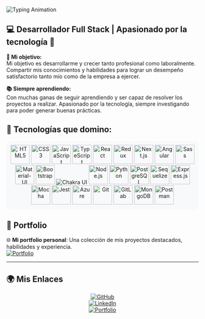
<img src="https://readme-typing-svg.herokuapp.com?font=Poppins&weight=700&size=26&duration=3000&pause=500&color=319795&center=true&vCenter=true&width=600&lines=Hola+%F0%9F%91%8B%2C+mi+nombre+es+Nahuel+Cernadas!" alt="Typing Animation"/>

## 💻 Desarrollador Full Stack | Apasionado por la tecnología 🚀

**🎯 Mi objetivo:**  
Mi objetivo es desarrollarme y crecer tanto profesional como laboralmente. Compartir mis conocimientos y habilidades para lograr un desempeño satisfactorio tanto mío como de la empresa a ejercer.

**📚 Siempre aprendiendo:**  
Con muchas ganas de seguir aprendiendo y ser capaz de resolver los proyectos a realizar. Apasionado por la tecnología, siempre investigando para poder generar buenas prácticas.


## 🚀 Tecnologías que domino:

<div align="center" style="background-color: #f8f9fa; padding: 10px; border-radius: 10px;">
  <!-- Frontend -->
  <img src="https://cdn.jsdelivr.net/gh/devicons/devicon/icons/html5/html5-original.svg" alt="HTML5" width="50" height="50"/>
  <img src="https://cdn.jsdelivr.net/gh/devicons/devicon/icons/css3/css3-original.svg" alt="CSS3" width="50" height="50"/>
  <img src="https://cdn.jsdelivr.net/gh/devicons/devicon/icons/javascript/javascript-original.svg" alt="JavaScript" width="50" height="50"/>
  <img src="https://cdn.jsdelivr.net/gh/devicons/devicon/icons/typescript/typescript-original.svg" alt="TypeScript" width="50" height="50"/>
  <img src="https://cdn.jsdelivr.net/gh/devicons/devicon/icons/react/react-original.svg" alt="React" width="50" height="50"/>
  <img src="https://cdn.jsdelivr.net/gh/devicons/devicon/icons/redux/redux-original.svg" alt="Redux" width="50" height="50"/>
  <img src="https://cdn.jsdelivr.net/gh/devicons/devicon/icons/nextjs/nextjs-original.svg" alt="Next.js" width="50" height="50"/>
  <img src="https://cdn.jsdelivr.net/gh/devicons/devicon/icons/angularjs/angularjs-original.svg" alt="Angular" width="50" height="50"/>
  <img src="https://cdn.jsdelivr.net/gh/devicons/devicon/icons/sass/sass-original.svg" alt="Sass" width="50" height="50"/>
  <img src="https://cdn.jsdelivr.net/gh/devicons/devicon/icons/materialui/materialui-original.svg" alt="Material-UI" width="50" height="50"/>
  <img src="https://cdn.jsdelivr.net/gh/devicons/devicon/icons/bootstrap/bootstrap-original.svg" alt="Bootstrap" width="50" height="50"/>
 <img src="https://img.shields.io/badge/Chakra%20UI-319795?style=for-the-badge&logo=chakraui&logoColor=white" alt="Chakra UI" />

  <!-- Backend -->
  <img src="https://cdn.jsdelivr.net/gh/devicons/devicon/icons/nodejs/nodejs-original.svg" alt="Node.js" width="50" height="50"/>
  <img src="https://cdn.jsdelivr.net/gh/devicons/devicon/icons/python/python-original.svg" alt="Python" width="50" height="50"/>
  <img src="https://cdn.jsdelivr.net/gh/devicons/devicon/icons/postgresql/postgresql-original.svg" alt="PostgreSQL" width="50" height="50"/>
  <img src="https://cdn.jsdelivr.net/gh/devicons/devicon/icons/sequelize/sequelize-original.svg" alt="Sequelize" width="50" height="50"/>
  <img src="https://cdn.jsdelivr.net/gh/devicons/devicon/icons/express/express-original.svg" alt="Express.js" width="50" height="50"/>
  <img src="https://cdn.jsdelivr.net/gh/devicons/devicon/icons/mocha/mocha-plain.svg" alt="Mocha" width="50" height="50"/>
  <img src="https://cdn.jsdelivr.net/gh/devicons/devicon/icons/jest/jest-plain.svg" alt="Jest" width="50" height="50"/>

  <!-- DevOps / Herramientas -->
  <img src="https://cdn.jsdelivr.net/gh/devicons/devicon/icons/azure/azure-original.svg" alt="Azure" width="50" height="50"/>
  <img src="https://cdn.jsdelivr.net/gh/devicons/devicon/icons/git/git-original.svg" alt="Git" width="50" height="50"/>
  <img src="https://cdn.jsdelivr.net/gh/devicons/devicon/icons/gitlab/gitlab-original.svg" alt="GitLab" width="50" height="50"/>
  <img src="https://cdn.jsdelivr.net/gh/devicons/devicon/icons/mongodb/mongodb-original.svg" alt="MongoDB" width="50" height="50"/>
  <img src="https://cdn.jsdelivr.net/gh/devicons/devicon/icons/postman/postman-original.svg" alt="Postman" width="50" height="50"/>
</div>

## 🔗 Portfolio

🌐 **Mi portfolio personal**: Una colección de mis proyectos destacados, habilidades y experiencia.  
[![Portfolio](https://img.shields.io/badge/Portfolio-319795?style=for-the-badge&logo=icloud&logoColor=white)](https://nahuelcernadas.vercel.app/)

---

## 🌍 Mis Enlaces

<div align="center">

[![GitHub](https://img.shields.io/badge/GitHub-181717?style=for-the-badge&logo=github&logoColor=white)](https://github.com/Nahuel-199)  
[![LinkedIn](https://img.shields.io/badge/LinkedIn-0077B5?style=for-the-badge&logo=linkedin&logoColor=white)](https://www.linkedin.com/in/nahuel-cernadas-3b111a1b7/)  
[![Portfolio](https://img.shields.io/badge/Portfolio-319795?style=for-the-badge&logo=icloud&logoColor=white)](https://nahuelcernadas.vercel.app/)

</div>

